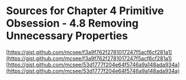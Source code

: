 # Sources for Chapter 4 Primitive Obsession - 4.8 Removing Unnecessary Properties

[https://gist.github.com/mcsee/f3a9f762f2781017247f5acf6cf281a1](https://gist.github.com/mcsee/f3a9f762f2781017247f5acf6cf281a1)
[https://gist.github.com/mcsee/53d1777f204e64f5746a9a148ada934a](https://gist.github.com/mcsee/53d1777f204e64f5746a9a148ada934a)